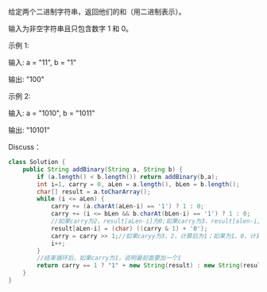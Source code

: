 给定两个二进制字符串，返回他们的和（用二进制表示）。

输入为非空字符串且只包含数字 1 和 0。

示例 1:

输入: a = "11", b = "1"

输出: "100"



示例 2:

输入: a = "1010", b = "1011"

输出: "10101"



Discuss：
```java
class Solution {
    public String addBinary(String a, String b) {
        if (a.length() < b.length()) return addBinary(b,a);
        int i=1, carry = 0, aLen = a.length(), bLen = b.length();
        char[] result = a.toCharArray();
        while (i <= aLen) {
            carry += (a.charAt(aLen-i) == '1') ? 1 : 0;
            carry += (i <= bLen && b.charAt(bLen-i) == '1') ? 1 : 0; 
            //如果carry为2，result[aLen-i]为0;如果carry为3，result[alen-i]为1
            result[aLen-i] = (char) ((carry & 1) + '0'); 
            carry = carry >> 1;//如果caryy为3、2，计算后为1；如果为1、0，计算后为0
            i++;
        }
        //结束循环后，如果carry为1，说明最前面要加一个1
        return carry == 1 ? "1" + new String(result) : new String(result);
    }
}
```
